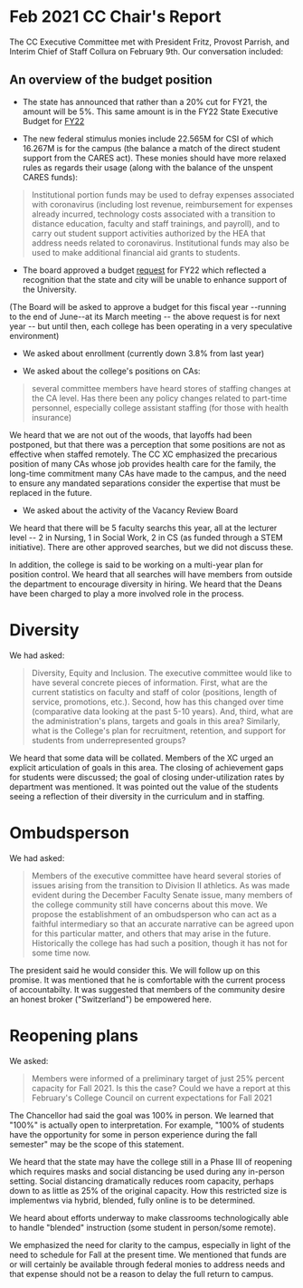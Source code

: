 # Feb 2021 CC Chair's Report

The CC Executive Committee met with President Fritz, Provost Parrish, and Interim Chief of Staff Collura on February 9th. Our conversation included:

## An overview of the budget position

* The state has announced that rather than a 20% cut for FY21, the amount will be 5%. This same amount is in the FY22 State Executive Budget for [FY22](https://www.cuny.edu/wp-content/uploads/sites/4/page-assets/about/administration/offices/budget-and-finance/FY2022-State-Executive-and-City-Preliminary-Budget-Analysis.pdf)

* The new federal stimulus monies include 22.565M for CSI of which 16.267M is for the campus (the balance a match of the direct student support from the CARES act). These monies should have more relaxed rules as regards their usage (along with the balance of the unspent CARES funds):

> Institutional portion funds may be used to defray expenses associated
> with coronavirus (including lost revenue, reimbursement for expenses
> already incurred, technology costs associated with a transition to
> distance education, faculty and staff trainings, and payroll), and to
> carry out student support activities authorized by the HEA that
> address needs related to coronavirus.  Institutional funds may also be
> used to make additional financial aid grants to students.

* The board approved a budget [request](https://www.cuny.edu/wp-content/uploads/sites/4/page-assets/about/administration/offices/budget-and-finance/FY2022-Budget-Request.pdf) for FY22 which reflected a recognition that the state and city will be unable to enhance support of the University.


(The Board will be asked to approve a budget for this fiscal year --running to the end of June--at its March meeting -- the above request is for next year --  but until then, each college has been operating in a very speculative environment)

* We asked about enrollment (currently down 3.8% from last year)

* We asked about the college's positions on CAs:

> several committee members have heard stores of staffing changes at the CA level. Has there been any policy changes related to part-time personnel, especially college assistant staffing (for those with health insurance)

We heard that we are not out of the woods, that layoffs had been postponed, but that there was a perception that some positions are not as effective when staffed remotely. The CC XC emphasized the precarious position of many CAs whose job provides health care for the family, the long-time commitment many CAs have made to the campus, and the need to ensure any mandated separations consider the expertise that must be replaced in the future.

* We asked about the activity of the Vacancy Review Board

We heard that there will be 5 faculty searchs this year, all at the lecturer level -- 2 in Nursing, 1 in Social Work, 2 in CS (as funded through a STEM initiative). There are other approved searches, but we did not discuss these.

In addition, the college is said to be working on a multi-year plan for position control. We heard that all searches will have members from outside the department to encourage diversity in hiring. We heard that the Deans have been charged to play a more involved role in the process.

# Diversity

We had asked:

> Diversity, Equity and Inclusion. The executive committee would like
> to have several concrete pieces of information. First, what are the
> current statistics on faculty and staff of color (positions, length
> of service, promotions, etc.). Second, how has this changed over
> time (comparative data looking at the past 5-10 years). And, third,
> what are the administration's plans, targets and goals in this area?
> Similarly, what is the College's plan for recruitment, retention,
> and support for students from underrepresented groups?

We heard that some data will be collated. Members of the XC urged an explicit articulation of goals in this area. The closing of achievement gaps for students were discussed; the goal of closing under-utilization rates by department was mentioned. It was pointed out the value of the students seeing a reflection of their diversity in the curriculum and in staffing.


# Ombudsperson

We had asked:

> Members of the executive committee have heard several stories of
> issues arising from the transition to Division II athletics. As was
> made evident during the December Faculty Senate issue, many members
> of the college community still have concerns about this move. We
> propose the establishment of an ombudsperson who can act as a
> faithful intermediary so that an accurate narrative can be agreed
> upon for this particular matter, and others that may arise in the
> future. Historically the college has had such a position, though it
> has not for some time now.

The president said he would consider this. We will follow up on
this promise. It was mentioned that he is comfortable with the current process
of accountabilty. It was suggested that members of the community
desire an honest broker ("Switzerland") be empowered here.

# Reopening plans

We asked:

>  Members were informed of a preliminary target of just 25% percent
>  capacity for Fall 2021. Is this the case? Could we have a report at
>  this February's College Council on current expectations for Fall
>  2021

The Chancellor had said the goal was 100% in person. We learned that "100%" is actually open to interpretation. For example,  "100% of students have the opportunity for some in person experience during the fall semester" may be the scope of this statement.

We heard that the state may have the college still in a Phase III of reopening  which requires masks and social distancing be used during any in-person setting. Social distancing dramatically reduces room capacity, perhaps down to as little as 25% of the original capacity. How this restricted size is implementws via hybrid, blended, fully online is to be determined.

We heard about efforts underway to make classrooms technologically able to handle "blended" instruction (some student in person/some remote).

We emphasized the need for clarity to the campus, especially in light of the need to schedule for Fall at the present time. We mentioned that funds are or will certainly be available through federal monies to address needs and that expense should not be a reason to delay the full return to campus.


